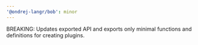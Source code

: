 ```yaml
---
'@ondrej-langr/bob': minor
---
```


BREAKING: Updates exported API and exports only minimal functions and definitions for creating plugins.
